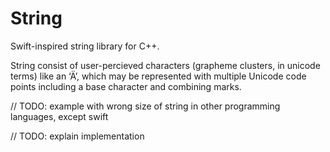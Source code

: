 # String
Swift-inspired string library for C++.

String consist of user-percieved characters (grapheme clusters, in unicode terms) like an ‘Ä’,
which may be represented with multiple Unicode code points including a base character and combining marks.

// TODO: example with wrong size of string in other programming languages, except swift

// TODO: explain implementation